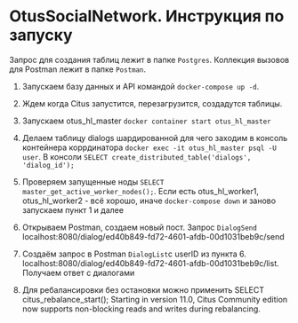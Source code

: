 # OtusSocialNetwork. Инструкция по запуску

Запрос для создания таблиц лежит в папке `Postgres`.
Коллекция вызовов для Postman лежит в папке `Postman`.

1. Запускаем базу данных и API командой `docker-compose up -d`.
2. Ждем когда Citus запустится, перезагрузится, создадутся таблицы.
3. Запускаем otus_hl_master `docker container start otus_hl_master`
4. Делаем таблицу dialogs шардированной  для чего заходим в консоль контейнера коррдинатора `docker exec -it otus_hl_master psql -U user`. В консоли `SELECT create_distributed_table('dialogs', 'dialog_id');` 
5. Проверяем запущенные ноды `SELECT master_get_active_worker_nodes();`. Если есть otus_hl_worker1, otus_hl_worker2 - всё хорошо, иначе `docker-compose down` и заново запускаем пункт 1 и далее
6. Открываем Postman, создаем новый пост. Запрос `DialogSend` localhost:8080/dialog/ed40b849-fd72-4601-afdb-00d1031beb9c/send
7. Создаём запрос в Postman `DialogList`c userID из пункта 6. localhost:8080/dialog/ed40b849-fd72-4601-afdb-00d1031beb9c/list. Получаем ответ c диалогами

8. Для ребалансировки без остановки можно применить SELECT citus_rebalance_start(); 
Starting in version 11.0, Citus Community edition now supports non-blocking reads and writes during rebalancing.
